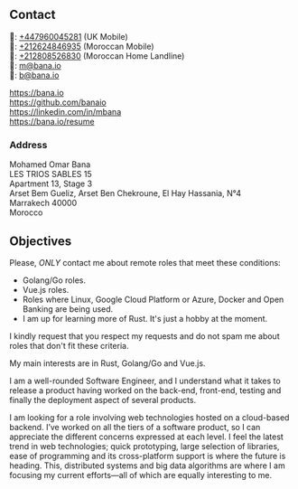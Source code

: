## Contact

📱: [+447960045281](tel:+447960045281) (UK Mobile)</br>
📱: [+212624846935](tel:+212624846935) (Moroccan Mobile)</br>
📱: [+212808526830](tel:+212808526830) (Moroccan Home Landline)</br>
📧: [m@bana.io](mailto:m@bana.io)</br>
📧: [b@bana.io](mailto:b@bana.io)</br>

<https://bana.io></br>
<https://github.com/banaio></br>
<https://linkedin.com/in/mbana></br>
<https://bana.io/resume></br>

### Address

Mohamed Omar Bana</br>
LES TRIOS SABLES 15</br>
Apartment 13, Stage 3</br>
Arset Bem Gueliz, Arset Ben Chekroune, El Hay Hassania, N°4</br>
Marrakech 40000</br>
Morocco

## Objectives

Please, *_ONLY_* contact me about remote roles that meet these conditions:

* Golang/Go roles.
* Vue.js roles.
* Roles where Linux, Google Cloud Platform or Azure, Docker and Open Banking are being used.
* I am up for learning more of Rust. It's just a hobby at the moment.

I kindly request that you respect my requests and do not spam me about roles that don't fit these criteria.

My main interests are in Rust, Golang/Go and Vue.js.

I am a well-rounded Software Engineer, and I understand what it takes to release a product having worked on the back-end, front-end, testing and finally the deployment aspect of several products.

I am looking for a role involving web technologies hosted on a cloud-based backend. I’ve worked on all the tiers of a software product, so I can appreciate the different concerns expressed at each level. I feel the latest trend in web technologies; quick prototyping, large selection of libraries, ease of programming and its cross-platform support is where the future is heading. This, distributed systems and big data algorithms are where I am focusing my current efforts—all of which are equally interesting to me.